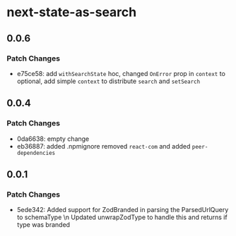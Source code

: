 # next-state-as-search

## 0.0.6

### Patch Changes

- e75ce58: add `withSearchState` hoc, changed `OnError` prop in `context` to optional, add simple `context` to distribute `search` and `setSearch`

## 0.0.4

### Patch Changes

- 0da6638: empty change
- eb36887: added .npmignore removed `react-com` and added `peer-dependencies`

## 0.0.1

### Patch Changes

- 5ede342: Added support for ZodBranded in parsing the ParsedUrlQuery to schemaType \n Updated unwrapZodType to handle this and returns if type was branded
